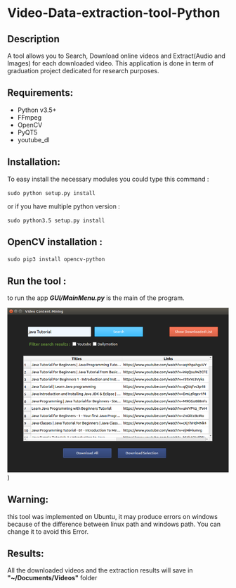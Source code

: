 # Video-Data-extraction-tool-Python

## Description
A tool allows you to Search, Download online videos and Extract(Audio and Images) for each downloaded video.
This application is done in term of graduation project dedicated for research purposes.
## Requirements:
- Python v3.5+
- FFmpeg
- OpenCV
- PyQT5
- youtube_dl

## Installation:
To easy install the necessary modules you could type this command :

`sudo python setup.py install`

or if you have multiple python version :

`sudo python3.5 setup.py install`

## OpenCV installation :

`sudo pip3 install opencv-python`

## Run the tool :
to run the app ***GUI/MainMenu.py*** is the main of the program.

![alt text](https://github.com/achraf-mabrouk/Video-Data-Extraction-tool-Python/blob/master/after_search.png))

## Warning:
this tool was implemented on Ubuntu, it may produce errors on windows because of the difference between linux path and windows path. You can change it to avoid this Error.


## Results:
All the downloaded videos and the extraction results will save in **"~/Documents/Videos"** folder
